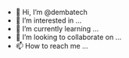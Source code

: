- 👋 Hi, I’m @dembatech
- 👀 I’m interested in ...
- 🌱 I’m currently learning ...
- 💞️ I’m looking to collaborate on ...
- 📫 How to reach me ...

<!---
dembatech/dembatech is a ✨ special ✨ repository because its `README.md` (this file) appears on your GitHub profile.
You can click the Preview link to take a look at your changes.
--->
